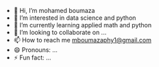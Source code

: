 - 👋 Hi, I’m mohamed boumaza
- 👀 I’m interested in data science and python 
- 🌱 I’m currently learning applied math and python 
- 💞️ I’m looking to collaborate on ...
- 📫 How to reach me mboumazaphy1@gmail.com
- 😄 Pronouns: ...
- ⚡ Fun fact: ...

<!---
yahiaboumaza/yahiaboumaza is a ✨ special ✨ repository because its `README.md` (this file) appears on your GitHub profile.
You can click the Preview link to take a look at your changes.
--->
